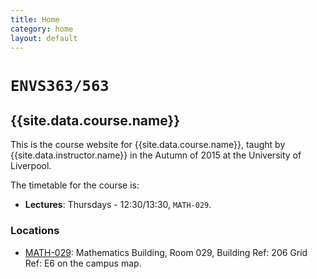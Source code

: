 ```yaml
---
title: Home
category: home
layout: default
---
```


# `ENVS363/563`

## {{site.data.course.name}}

This is the course website for {{site.data.course.name}}, taught by
{{site.data.instructor.name}} in the Autumn of 2015 at the University of
Liverpool. 

The timetable for the course is:

* **Lectures**: Thursdays - 12:30/13:30, `MATH-029`.

### Locations

* [MATH-029](http://orbit01.liv.ac.uk/scientia/webtt/1011/orbit-map.asp?centerLat=53.405174&centerLng=-2.964828&lat=53.405174&lng=-2.964828&name=%27MATH-029%27): Mathematics Building, Room 029, Building Ref: 206 Grid Ref: E6 on the campus map.
